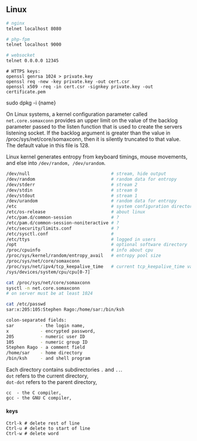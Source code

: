 Linux
-

````sh
# nginx
telnet localhost 8080

# php-fpm
telnet localhost 9000

# websocket
telnet 0.0.0.0 12345
````

````
# HTTPS keys:
openssl genrsa 1024 > private.key
openssl req -new -key private.key -out cert.csr
openssl x509 -req -in cert.csr -signkey private.key -out certificate.pem
````

sudo dpkg -i {name}

On Linux systems, a kernel configuration parameter called `net.core.somaxconn`
provides an upper limit on the value of the backlog parameter passed to the listen function
that is used to create the servers listening socket.
If the backlog argument is greater than the value in /proc/sys/net/core/somaxconn,
then it is silently truncated to that value.
The default value in this file is 128.

Linux kernel generates entropy from keyboard timings, mouse movements, and else into
`/dev/random, /dev/urandom`.

````sh
/dev/null                               # stream, hide output
/dev/random                             # random data for entropy
/dev/stderr                             # stream 2
/dev/stdin                              # stream 0
/dev/stdout                             # stream 1
/dev/urandom                            # random data for entropy
/etc                                    # system configuration directory
/etc/os-release                         # about linux
/etc/pam.d/common-session               # ?
/etc/pam.d/common-session-noniteractive # ?
/etc/security/limits.conf               # ?
/etc/sysctl.conf                        #
/etc/ttys                               # logged in users
/opt                                    # optional software directory
/proc/cpuinfo                           # info about cpu
/proc/sys/kernel/random/entropy_avail   # entropy pool size
/proc/sys/net/core/somaxconn
/proc/sys/net/ipv4/tcp_keepalive_time   # current tcp_keepalive_time value
/sys/devices/system/cpu/cpu[0-7]
````

````sh
cat /proc/sys/net/core/somaxconn
sysctl -n net.core.somaxconn
# on server must be at least 1024
````

````sh
cat /etc/passwd
sar:x:205:105:Stephen Rago:/home/sar:/bin/ksh

colon-separated fields:
sar          - the login name,
x            - encrypted password,
205          - numeric user ID
105          - numeric group ID
Stephen Rago - a comment field
/home/sar    - home directory
/bin/ksh     - and shell program
````

Each directory contains subdirectories `.` and `..`.
<br>`dot` refers to the current directory,
<br>`dot-dot` refers to the parent directory,

````
cc  - the C compiler,
gcc - the GNU C compiler,
````

#### keys

````
Ctrl-k # delete rest of line
Ctrl-u # delete to start of line
Ctrl-w # delete word
````
